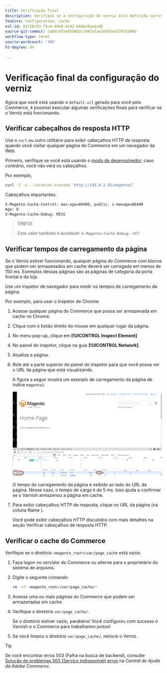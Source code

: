 ```yaml
---
title: Verificação final
description: Verifique se a configuração de verniz está definida corretamente para funcionar com o aplicativo do Adobe Commerce.
feature: Configuration, Cache
exl-id: 01f28c93-75cd-4969-9142-b8dac0aa2adb
source-git-commit: ca8dc855e0598d2c3d43afae2e055aa27035a09b
workflow-type: tm+mt
source-wordcount: '345'
ht-degree: 0%

---
```


# Verificação final da configuração do verniz

Agora que você está usando o `default.vcl` gerado para você pelo Commerce, é possível executar algumas verificações finais para verificar se o Verniz está funcionando.

## Verificar cabeçalhos de resposta HTTP

Use o `curl` ou outro utilitário para exibir cabeçalhos HTTP de resposta quando você visitar qualquer página do Commerce em um navegador da Web.

Primeiro, verifique se você está usando o [modo de desenvolvedor](../cli/set-mode.md#change-to-developer-mode); caso contrário, você não verá os cabeçalhos.

Por exemplo,

```bash
curl -I -v --location-trusted 'http://192.0.2.55/magento2'
```

Cabeçalhos importantes:

```
X-Magento-Cache-Control: max-age=86400, public, s-maxage=86400
Age: 0
X-Magento-Cache-Debug: MISS
```

>[!INFO]
>
>Este valor também é aceitável: `X-Magento-Cache-Debug: HIT`.

## Verificar tempos de carregamento da página

Se o Verniz estiver funcionando, qualquer página do Commerce com blocos que podem ser armazenados em cache deverá ser carregada em menos de 150 ms. Exemplos dessas páginas são as páginas de categoria da porta frontal e da loja.

Use um inspetor de navegador para medir os tempos de carregamento da página.

Por exemplo, para usar o Inspetor de Chrome:

1. Acesse qualquer página do Commerce que possa ser armazenada em cache no Chrome.
1. Clique com o botão direito do mouse em qualquer lugar da página.
1. No menu pop-up, clique em **[!UICONTROL Inspect Element]**
1. No painel do inspetor, clique na guia **[!UICONTROL Network]**.
1. Atualize a página.
1. Role até a parte superior do painel do inspetor para que você possa ver o URL da página que está visualizando.

   A figura a seguir mostra um exemplo de carregamento da página de índice `magento2`.

   ![Clique na página que você está visualizando](../../assets/configuration/varnish-inspector.png)

   O tempo de carregamento da página é exibido ao lado do URL da página. Nesse caso, o tempo de carga é de 5 ms. Isso ajuda a confirmar se o Varnish armazenou a página em cache.

1. Para exibir cabeçalhos HTTP de resposta, clique no URL da página (na coluna Name ).

   Você pode exibir cabeçalhos HTTP discutidos com mais detalhes na seção Verificar cabeçalhos de resposta HTTP.

## Verificar o cache do Commerce

Verifique se o diretório `<magento_root>/var/page_cache` está vazio:

1. Faça logon no servidor do Commerce ou alterne para o proprietário do sistema de arquivos.
1. Digite o seguinte comando:

   ```bash
   rm -rf <magento_root>/var/page_cache/*
   ```

1. Acesse uma ou mais páginas do Commerce que podem ser armazenadas em cache.
1. Verifique o diretório `var/page_cache/`.

   Se o diretório estiver vazio, parabéns! Você configurou com sucesso o Varnish e o Commerce para trabalharem juntos!

1. Se você limpou o diretório `var/page_cache/`, reinicie o Verniz.

>[!TIP]
>
>Se você encontrar erros 503 (Falha na busca de backend), consulte [Solução de problemas 503 (Serviço indisponível) erros](https://experienceleague.adobe.com/docs/commerce-knowledge-base/kb/troubleshooting/miscellaneous/troubleshooting-503-errors.html) na _Central de Ajuda da Adobe Commerce_.
